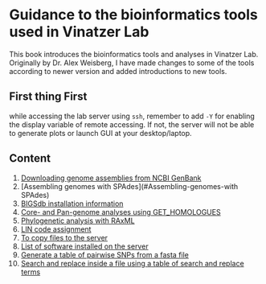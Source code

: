 # Guidance to the bioinformatics tools used in Vinatzer Lab

This book introduces the bioinformatics tools and analyses in Vinatzer Lab.
Originally by Dr. Alex Weisberg, I have made changes to some of the tools
according to newer version and added introductions to new tools.

First thing First
--
while accessing the lab server using `ssh`, remember to add `-Y` for enabling the display variable of remote accessing. If not, the server will not be able to generate plots or launch GUI at your desktop/laptop.

Content
--

1. [Downloading genome assemblies from NCBI GenBank](BioinfoGuide.md#Downloading-genome-assemblies-from-NCBI-GenBank)
2. [Assembling genomes with SPAdes](#Assembling-genomes-with SPAdes)
3. [BIGSdb installation information](BioinfoGuide.md#BIGSdb-installation-information)
4. [Core- and Pan-genome analyses using GET_HOMOLOGUES](BioinfoGuide.md#Core-and-Pan-genome-analyses-using-GET_HOMOLOGUES)
5. [Phylogenetic analysis with RAxML](BioinfoGuide.md#Phylogenetic-analysis-with-RAxML)
6. [LIN code assignment](BioinfoGuide.md#LIN-code-assignment)
7. [To copy files to the server](BioinfoGuide.md#To-copy-files-to-the-server)
8. [List of software installed on the server](BioinfoGuide.md#List-of-software-installed-on-the-server)
9. [Generate a table of pairwise SNPs from a fasta file](BioinfoGuide.md#Generate-a-table-of-pairwise-SNPs-from-a-fasta-file)
10. [Search and replace inside a file using a table of search and replace terms](BioinfoGuide.md#Search-and-replace-inside-a-file-using-a-table-of-search-and-replace-terms)
